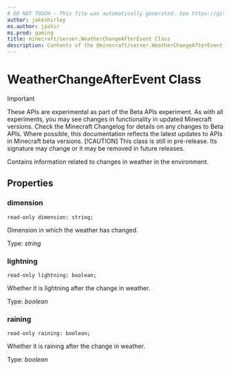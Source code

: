 ```yaml
---
# DO NOT TOUCH — This file was automatically generated. See https://github.com/mojang/minecraftapidocsgenerator to modify descriptions, examples, etc.
author: jakeshirley
ms.author: jashir
ms.prod: gaming
title: minecraft/server.WeatherChangeAfterEvent Class
description: Contents of the @minecraft/server.WeatherChangeAfterEvent class.
---
```

# WeatherChangeAfterEvent Class
>[!IMPORTANT]
>These APIs are experimental as part of the Beta APIs experiment. As with all experiments, you may see changes in functionality in updated Minecraft versions. Check the Minecraft Changelog for details on any changes to Beta APIs. Where possible, this documentation reflects the latest updates to APIs in Minecraft beta versions.
> [!CAUTION]
> This class is still in pre-release.  Its signature may change or it may be removed in future releases.

Contains information related to changes in weather in the environment.

## Properties

### **dimension**
`read-only dimension: string;`

Dimension in which the weather has changed.

Type: *string*

### **lightning**
`read-only lightning: boolean;`

Whether it is lightning after the change in weather.

Type: *boolean*

### **raining**
`read-only raining: boolean;`

Whether it is raining after the change in weather.

Type: *boolean*

